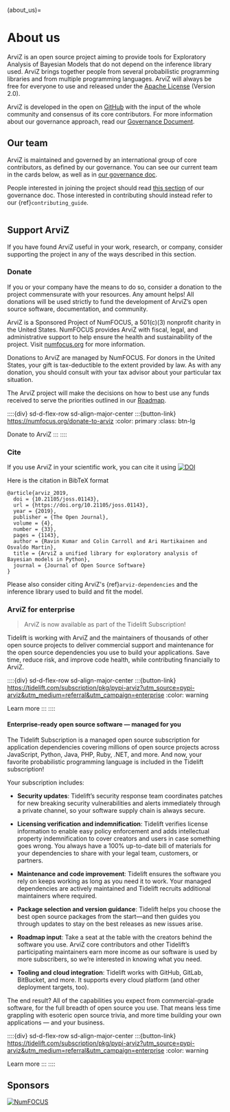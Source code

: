 (about_us)=

# About us
ArviZ is an open source project aiming to provide tools for Exploratory
Analysis of Bayesian Models that do not depend on the inference library
used. ArviZ brings together people from several probabilistic programming
libraries and from multiple programming languages. ArviZ will always be
free for everyone to use and released under the
[Apache License](https://github.com/arviz-devs/arviz/blob/main/LICENSE)
(Version 2.0).

ArviZ is developed in the open on [GitHub](https://github.com/arviz-devs/arviz)
with the input of the whole community and consensus of its core contributors.
For more information about our governance approach, read our
[Governance Document](https://github.com/arviz-devs/arviz/blob/main/GOVERNANCE.md).

## Our team
ArviZ is maintained and governed by an international group of core contributors, as defined
by our governance. You can see our current team in the cards below, as well as
in [our governance doc](https://github.com/arviz-devs/arviz/blob/main/GOVERNANCE.md#current-core-contributors).

People interested in joining the project should read
[this section](https://github.com/arviz-devs/arviz/blob/main/GOVERNANCE.md#core-contributors)
of our governance doc.
Those interested in contributing should instead refer to our {ref}`contributing_guide`.

```{include} core_contributors.md
```

## Support ArviZ
If you have found ArviZ useful in your work, research, or company, consider supporting the
project in any of the ways described in this section.

### Donate
If you or your company have the means to do so,
consider a donation to the project commensurate with your resources.
Any amount helps! All donations will be used strictly to fund the development
of ArviZ’s open source software, documentation, and community.

ArviZ is a Sponsored Project of NumFOCUS, a 501(c)(3) nonprofit charity  in the United States.
NumFOCUS provides ArviZ with fiscal, legal, and administrative support to
help ensure the health and sustainability of the project.
Visit [numfocus.org](https://numfocus.org/) for more information.

Donations to ArviZ are managed by NumFOCUS. For donors in the United States,
your gift is tax-deductible to the extent provided by law.
As with any donation, you should consult with your tax advisor about
your particular tax situation.

The ArviZ project will make the decisions on how to best use any funds received
to serve the priorities outlined in our
[Roadmap](https://github.com/arviz-devs/arviz/wiki/ArviZ-2021-roadmap).

::::{div} sd-d-flex-row sd-align-major-center
:::{button-link} https://numfocus.org/donate-to-arviz
:color: primary
:class: btn-lg

Donate to ArviZ
:::
::::

### Cite
If you use ArviZ in your scientific work, you can cite it using [![DOI](http://joss.theoj.org/papers/10.21105/joss.01143/status.svg)](https://doi.org/10.21105/joss.01143)

Here is the citation in BibTeX format

```
@article{arviz_2019,
  doi = {10.21105/joss.01143},
  url = {https://doi.org/10.21105/joss.01143},
  year = {2019},
  publisher = {The Open Journal},
  volume = {4},
  number = {33},
  pages = {1143},
  author = {Ravin Kumar and Colin Carroll and Ari Hartikainen and Osvaldo Martin},
  title = {ArviZ a unified library for exploratory analysis of Bayesian models in Python},
  journal = {Journal of Open Source Software}
}
```

Please also consider citing ArviZ's {ref}`arviz-dependencies` and
the inference library used to build and fit the model.

### ArviZ for enterprise

> ArviZ is now available as part of the Tidelift Subscription!

Tidelift is working with ArviZ and the maintainers of thousands of other open source projects
to deliver commercial support and maintenance for the open source dependencies
you use to build your applications.
Save time, reduce risk, and improve code health, while contributing financially to ArviZ.

::::{div} sd-d-flex-row sd-align-major-center
:::{button-link} https://tidelift.com/subscription/pkg/pypi-arviz?utm_source=pypi-arviz&utm_medium=referral&utm_campaign=enterprise
:color: warning

Learn more
:::
::::

#### Enterprise-ready open source software — managed for you

The Tidelift Subscription is a managed open source subscription for application
dependencies covering millions of open source projects across JavaScript, Python, Java,
PHP, Ruby, .NET, and more. And now, your favorite probabilistic programming language is included in the Tidelift subscription!

Your subscription includes:

* **Security updates**: Tidelift’s security response team coordinates patches for new breaking security vulnerabilities and alerts immediately through a private channel, so your software supply chain is always secure.

* **Licensing verification and indemnification**: Tidelift verifies license information to enable easy policy enforcement and adds intellectual property indemnification to cover creators and users in case something goes wrong. You always have a 100% up-to-date bill of materials for your dependencies to share with your legal team, customers, or partners.

* **Maintenance and code improvement**: Tidelift ensures the software you rely on keeps working as long as you need it to work. Your managed dependencies are actively maintained and Tidelift recruits additional maintainers where required.

* **Package selection and version guidance**: Tidelift helps you choose the best open source packages from the start—and then guides you through updates to stay on the best releases as new issues arise.

* **Roadmap input**: Take a seat at the table with the creators behind the software you use. ArviZ core contributors and other Tidelift’s participating maintainers earn more income as our software is used by more subscribers, so we’re interested in knowing what you need.

* **Tooling and cloud integration**: Tidelift works with GitHub, GitLab, BitBucket, and more. It supports every cloud platform (and other deployment targets, too).

The end result? All of the capabilities you expect from commercial-grade software, for the full breadth of open source you use. That means less time grappling with esoteric open source trivia, and more time building your own applications — and your business.

::::{div} sd-d-flex-row sd-align-major-center
:::{button-link} https://tidelift.com/subscription/pkg/pypi-arviz?utm_source=pypi-arviz&utm_medium=referral&utm_campaign=enterprise
:color: warning

Learn more
:::
::::

## Sponsors
[![NumFOCUS](https://www.numfocus.org/wp-content/uploads/2017/07/NumFocus_LRG.png)](https://numfocus.org)
